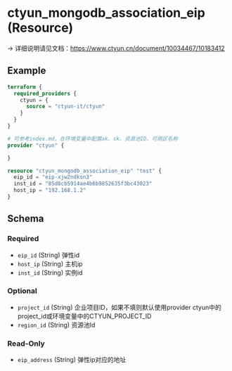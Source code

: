 # ctyun_mongodb_association_eip (Resource)
-> 详细说明请见文档：https://www.ctyun.cn/document/10034467/10183412



## Example

```terraform
terraform {
  required_providers {
    ctyun = {
      source = "ctyun-it/ctyun"
    }
  }
}

# 可参考index.md，在环境变量中配置ak、sk、资源池ID、可用区名称
provider "ctyun" {

}

resource "ctyun_mongodb_association_eip" "test" {
  eip_id = "eip-xjw2ndksn3"
  inst_id = "85d8cb5914ae4b6b9852635f3bc43023"
  host_ip = "192.168.1.2"
}
```

<!-- schema generated by tfplugindocs -->
## Schema

### Required

- `eip_id` (String) 弹性id
- `host_ip` (String) 主机ip
- `inst_id` (String) 实例id

### Optional

- `project_id` (String) 企业项目ID，如果不填则默认使用provider ctyun中的project_id或环境变量中的CTYUN_PROJECT_ID
- `region_id` (String) 资源池Id

### Read-Only

- `eip_address` (String) 弹性ip对应的地址